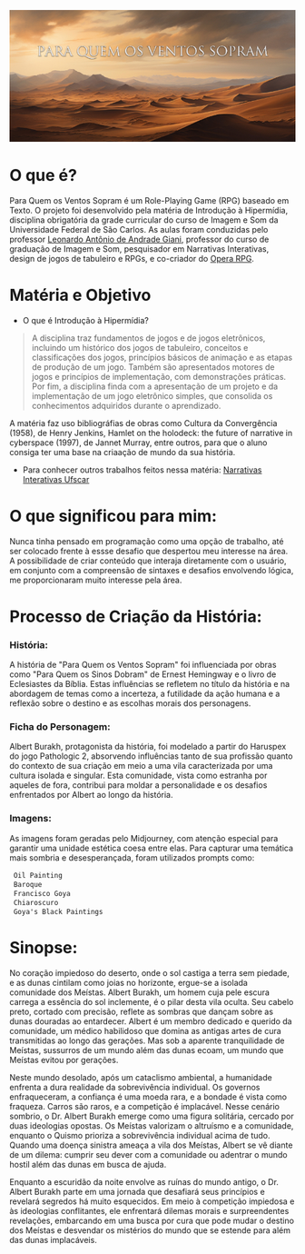 ![Link Narrativas Interativas](img/capaBig_resized.jpg)

# O que é?
Para Quem os Ventos Sopram é um Role-Playing Game (RPG) baseado em Texto. O projeto foi desenvolvido pela matéria de Introdução à Hipermídia, disciplina obrigatória da grade curricular do curso de Imagem e Som da Universidade Federal de São Carlos. As aulas foram conduzidas pelo professor [Leonardo Antônio de Andrade Giani](https://buscatextual.cnpq.br/buscatextual/visualizacv.do;jsessionid=BBF39C14D568DFE8EE2B2B8C576C2A82.buscatextual_0), professor do curso de graduação de Imagem e Som, pesquisador em Narrativas Interativas, design de jogos de tabuleiro e RPGs, e co-criador do [Opera RPG](https://operarpg.com.br/sobre-o-opera/). 

# Matéria e Objetivo
- O que é Introdução à Hipermídia?
> A disciplina traz fundamentos de jogos e de jogos eletrônicos, incluindo um histórico dos jogos de tabuleiro, conceitos e classificações dos jogos, princípios básicos de animação e as etapas de produção de um jogo. Também são apresentados motores de jogos e princípios de implementação, com demonstrações práticas. Por fim, a disciplina finda com a apresentação de um projeto e da implementação de um jogo eletrônico simples, que consolida os conhecimentos adquiridos durante o aprendizado.


A matéria faz uso bibliográfias de obras como  Cultura da Convergência (1958), de Henry Jenkins, Hamlet on the holodeck: the future of narrative in cyberspace (1997), de Jannet Murray, entre outros, para que  o aluno consiga ter uma base na criaação de mundo da sua história.


- Para conhecer outros trabalhos feitos nessa matéria:
[Narrativas Interativas Ufscar](https://narrativas-interativas.ufscar.br/)


# O que significou para mim:
Nunca tinha pensado em programação como uma opção de trabalho, até ser colocado frente à essse desafio que despertou meu interesse na área. A possibilidade de criar conteúdo que interaja diretamente com o usuário, em conjunto com a compreensão de sintaxes e desafios envolvendo lógica, me proporcionaram muito interesse pela área.

# Processo de Criação da História:
### História:
A história de "Para Quem os Ventos Sopram" foi influenciada por obras como "Para Quem os Sinos Dobram" de Ernest Hemingway e o livro de Eclesiastes da Bíblia. Estas influências se refletem no título da história e na abordagem de temas como a incerteza, a futilidade da ação humana e a reflexão sobre o destino e as escolhas morais dos personagens.

### Ficha do Personagem:
Albert Burakh, protagonista da história, foi modelado a partir do Haruspex do jogo Pathologic 2, absorvendo influências tanto de sua profissão quanto do contexto de sua criação em meio a uma vila caracterizada por uma cultura isolada e singular. Esta comunidade, vista como estranha por aqueles de fora, contribui para moldar a personalidade e os desafios enfrentados por Albert ao longo da história.


### Imagens:
As imagens foram geradas pelo Midjourney, com atenção especial para garantir uma unidade estética coesa entre elas. Para capturar uma temática mais sombria e desesperançada, foram utilizados prompts como:

```
 Oil Painting
 Baroque
 Francisco Goya
 Chiaroscuro
 Goya's Black Paintings
```


# Sinopse: 
No coração impiedoso do deserto, onde o sol castiga a terra sem piedade, e as dunas cintilam como joias no horizonte, ergue-se a isolada comunidade dos Meístas. Albert Burakh, um homem cuja pele escura carrega a essência do sol inclemente, é o pilar desta vila oculta. Seu cabelo preto, cortado com precisão, reflete as sombras que dançam sobre as dunas douradas ao entardecer. Albert é um membro dedicado e querido da comunidade, um médico habilidoso que domina as antigas artes de cura transmitidas ao longo das gerações. Mas sob a aparente tranquilidade de Meístas, sussurros de um mundo além das dunas ecoam, um mundo que Meístas evitou por gerações. 

Neste mundo desolado, após um cataclismo ambiental, a humanidade enfrenta a dura realidade da sobrevivência individual. Os governos enfraqueceram, a confiança é uma moeda rara, e a bondade é vista como fraqueza. Carros são raros, e a competição é implacável. Nesse cenário sombrio, o Dr. Albert Burakh emerge como uma figura solitária, cercado por duas ideologias opostas. Os Meístas valorizam o altruísmo e a comunidade, enquanto o Quismo prioriza a sobrevivência individual acima de tudo. Quando uma doença sinistra ameaça a vila dos Meístas, Albert se vê diante de um dilema: cumprir seu dever com a comunidade ou adentrar o mundo hostil além das dunas em busca de ajuda. 

Enquanto a escuridão da noite envolve as ruínas do mundo antigo, o Dr. Albert Burakh parte em uma jornada que desafiará seus princípios e revelará segredos há muito esquecidos. Em meio à competição impiedosa e às ideologias conflitantes, ele enfrentará dilemas morais e surpreendentes revelações, embarcando em uma busca por cura que pode mudar o destino dos Meístas e desvendar os mistérios do mundo que se estende para além das dunas implacáveis.


